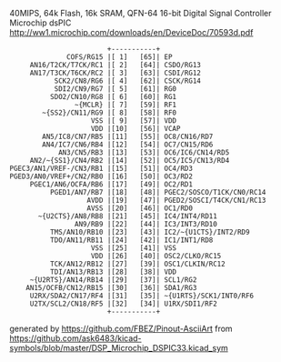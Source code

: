 40MIPS, 64k Flash, 16k SRAM, QFN-64
16-bit Digital Signal Controller Microchip dsPIC
http://ww1.microchip.com/downloads/en/DeviceDoc/70593d.pdf


	                        +-----------+
	              COFS/RG15 |[ 1]   [65]| EP
	     AN16/T2CK/T7CK/RC1 |[ 2]   [64]| CSDO/RG13
	     AN17/T3CK/T6CK/RC2 |[ 3]   [63]| CSDI/RG12
	           SCK2/CN8/RG6 |[ 4]   [62]| CSCK/RG14
	           SDI2/CN9/RG7 |[ 5]   [61]| RG0
	          SDO2/CN10/RG8 |[ 6]   [60]| RG1
	                ~{MCLR} |[ 7]   [59]| RF1
	        ~{SS2}/CN11/RG9 |[ 8]   [58]| RF0
	                    VSS |[ 9]   [57]| VDD
	                    VDD |[10]   [56]| VCAP
	        AN5/IC8/CN7/RB5 |[11]   [55]| OC8/CN16/RD7
	        AN4/IC7/CN6/RB4 |[12]   [54]| OC7/CN15/RD6
	            AN3/CN5/RB3 |[13]   [53]| OC6/IC6/CN14/RD5
	     AN2/~{SS1}/CN4/RB2 |[14]   [52]| OC5/IC5/CN13/RD4
	PGEC3/AN1/VREF-/CN3/RB1 |[15]   [51]| OC4/RD3
	PGED3/AN0/VREF+/CN2/RB0 |[16]   [50]| OC3/RD2
	     PGEC1/AN6/OCFA/RB6 |[17]   [49]| OC2/RD1
	          PGED1/AN7/RB7 |[18]   [48]| PGEC2/SOSCO/T1CK/CN0/RC14
	                   AVDD |[19]   [47]| PGED2/SOSCI/T4CK/CN1/RC13
	                   AVSS |[20]   [46]| OC1/RD0
	       ~{U2CTS}/AN8/RB8 |[21]   [45]| IC4/INT4/RD11
	                AN9/RB9 |[22]   [44]| IC3/INT3/RD10
	          TMS/AN10/RB10 |[23]   [43]| IC2/~{U1CTS}/INT2/RD9
	          TDO/AN11/RB11 |[24]   [42]| IC1/INT1/RD8
	                    VSS |[25]   [41]| VSS
	                    VDD |[26]   [40]| OSC2/CLKO/RC15
	          TCK/AN12/RB12 |[27]   [39]| OSC1/CLKIN/RC12
	          TDI/AN13/RB13 |[28]   [38]| VDD
	     ~{U2RTS}/AN14/RB14 |[29]   [37]| SCL1/RG2
	    AN15/OCFB/CN12/RB15 |[30]   [36]| SDA1/RG3
	     U2RX/SDA2/CN17/RF4 |[31]   [35]| ~{U1RTS}/SCK1/INT0/RF6
	     U2TX/SCL2/CN18/RF5 |[32]   [34]| U1RX/SDI1/RF2
	                        +-----------+


generated by https://github.com/FBEZ/Pinout-AsciiArt from https://github.com/ask6483/kicad-symbols/blob/master/DSP_Microchip_DSPIC33.kicad_sym